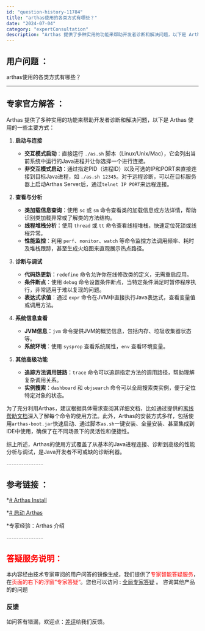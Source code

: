 ```yaml
---
id: "question-history-11784"
title: "arthas使用的各类方式有哪些？"
date: "2024-07-04"
category: "expertConsultation"
description: "Arthas 提供了多种实用的功能来帮助开发者诊断和解决问题，以下是 Arthas 使用的一些主要方式：1. **启动与连接**   - **交互模式启动**：直接运行 `./as.sh` 脚本（Linux/Unix/Mac），它会列出当前系统中运行的Java进程并让你选择一个进行连接。   - *"
---
```


## 用户问题 ： 
 arthas使用的各类方式有哪些？  

---------------
## 专家官方解答 ：

Arthas 提供了多种实用的功能来帮助开发者诊断和解决问题，以下是 Arthas 使用的一些主要方式：

1. **启动与连接**
   - **交互模式启动**：直接运行 `./as.sh` 脚本（Linux/Unix/Mac），它会列出当前系统中运行的Java进程并让你选择一个进行连接。
   - **非交互模式启动**：通过指定PID（进程ID）以及可选的IP和PORT来直接连接到目标Java进程，如 `./as.sh 12345`。对于远程诊断，可以在目标服务器上启动Arthas Server后，通过`telnet IP PORT`来远程连接。

2. **查看与分析**
   - **类加载信息查询**：使用 `sc` 或 `sm` 命令查看类的加载信息或方法详情，帮助识别类加载异常或了解类的方法结构。
   - **线程堆栈分析**：使用 `thread` 或 `tt` 命令查看线程堆栈，快速定位死锁或线程异常。
   - **性能监控**：利用 `perf`、`monitor`、`watch` 等命令监控方法调用频率、耗时及堆栈跟踪，甚至生成火焰图来直观展示热点路径。

3. **诊断与调试**
   - **代码热更新**：`redefine` 命令允许你在线修改类的定义，无需重启应用。
   - **条件断点**：使用 `debug` 命令设置条件断点，当特定条件满足时暂停程序执行，非常适用于难以复现的问题。
   - **表达式求值**：通过 `expr` 命令在JVM中直接执行Java表达式，查看变量值或调用方法。

4. **系统信息查看**
   - **JVM信息**：`jvm` 命令提供JVM的概览信息，包括内存、垃圾收集器状态等。
   - **系统环境**：使用 `sysprop` 查看系统属性，`env` 查看环境变量。

5. **其他高级功能**
   - **追踪方法调用链路**：`trace` 命令可以追踪指定方法的调用路径，帮助理解复杂调用关系。
   - **实例搜索**：`dashboard` 和 `objsearch` 命令可以全局搜索类实例，便于定位特定对象的状态。

为了充分利用Arthas，建议根据具体需求查阅其详细文档，比如通过提供的[离线帮助文档](https://arthas.aliyun.com/download/doc/latest_version?mirror=aliyun)深入了解每个命令的使用方法。此外，Arthas的安装方式多样，包括使用`arthas-boot.jar`快速启动、通过脚本`as.sh`一键安装、全量安装、甚至集成到IDE中使用，确保了在不同场景下的灵活性和便捷性。

综上所述，Arthas的使用方式覆盖了从基本的Java进程连接、诊断到高级的性能分析与调试，是Java开发者不可或缺的诊断利器。


<font color="#949494">---------------</font> 


## 参考链接 ：

*[# Arthas Install](https://github.com/alibaba/arthas/tree/master/site/docs/doc/install-detail.md)
 
 *[# 启动 Arthas](https://github.com/alibaba/arthas/tree/master/site/docs/doc/start-arthas.md)
 
 *专家经验：Arthas 介绍 


 <font color="#949494">---------------</font> 
 


## <font color="#FF0000">答疑服务说明：</font> 

本内容经由技术专家审阅的用户问答的镜像生成，我们提供了<font color="#FF0000">专家智能答疑服务</font>，在<font color="#FF0000">页面的右下的浮窗”专家答疑“</font>。您也可以访问 : [全局专家答疑](https://answer.opensource.alibaba.com/docs/intro) 。 咨询其他产品的的问题

### 反馈
如问答有错漏，欢迎点：[差评](https://ai.nacos.io/user/feedbackByEnhancerGradePOJOID?enhancerGradePOJOId=16053)给我们反馈。
